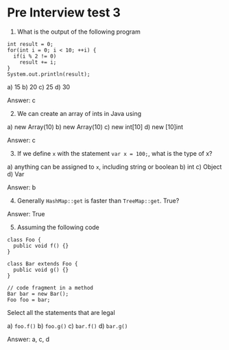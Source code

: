 # Pre Interview test 3

1. What is the output of the following program

```
int result = 0;
for(int i = 0; i < 10; ++i) {
  if(i % 2 != 0)
    result += i;
}
System.out.println(result);
```

a) 15 b) 20 c) 25 d) 30

Answer: c

2. We can create an array of ints in Java using

a) new Array<int>(10) b) new Array<Integer>(10) c) new int[10] d) new [10]int

Answer: c

3. If we define `x` with the statement `var x = 100;`, what is the type of x?

a) anything can be assigned to `x`, including string or boolean b) int c) Object
d) Var

Answer: b

4. Generally `HashMap::get` is faster than `TreeMap::get`. True?

Answer: True

5. Assuming the following code

```
class Foo {
  public void f() {}
}

class Bar extends Foo {
  public void g() {}
}

// code fragment in a method
Bar bar = new Bar();
Foo foo = bar;
```

Select all the statements that are legal

a) `foo.f()` b) `foo.g()` c) `bar.f()` d) `bar.g()`

Answer: a, c, d
